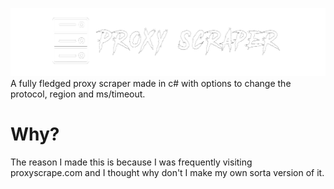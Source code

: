 ![Fullscreen](https://raw.githubusercontent.com/russianheavy1337/Proxy-Scraper/main/pslogo.png)
A fully fledged proxy scraper made in c# with options to change the protocol, region and ms/timeout.

# Why?
The reason I made this is because I was frequently visiting proxyscrape.com and I thought why don't I make my own sorta version of it.
